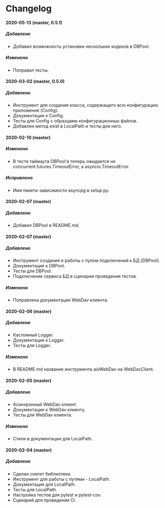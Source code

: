# Changelog

#### **2020-05-13 (master, 0.5.1)**

##### Добавлено
- Добавил возможность установки нескольких кодеков в DBPool.

##### Изменено
- Поправил тесты.


#### **2020-03-02 (master, 0.5.0)**

##### Добавлено
- Инструмент для создания класса, содержащего всю конфигурацию приложения (Config).
- Документация к Config.
- Тесты для Config с образцами конфигурационных файлов.
- Добавлен метод exist в LocalPath и тесты для него.


#### **2020-02-10 (master)**

##### Изменено
- В тесте таймаута DBPool'а теперь ожидается не concurrent.futures.TimeoutError, а asyncio.TimeoutError.

##### Исправлено
- Имя пакета-зависимости asyncpg в setup.py.


#### **2020-02-07 (master)**

##### Добавлено
- Добавил DBPool в README.md.


#### **2020-02-07 (master)**

##### Добавлено
- Инструмент создания и работы с пулом подключений к БД (DBPool).
- Документация к DBPool.
- Тесты для DBPool.
- Подключение сервиса БД в сценарии проведения тестов.

##### Изменено
- Поправлена документация WebDav клиента.


#### **2020-02-06 (master)**

##### Добавлено
- Кастомный Logger.
- Документация к Logger.
- Тесты для Logger.

##### Изменено
- В README.md название инструмента aioWebDav на WebDavClient.


#### **2020-02-05 (master)**

##### Добавлено
- Асинхронный WebDav клиент.
- Документация к WebDav клиенту.
- Тесты для WebDav клиента.

##### Изменено
- Стили в документации для LocalPath.


#### **2020-02-04 (master)**

##### Добавлено
- Сделан скелет библиотеки.
- Инструмент для работы с путями - LocalPath.
- Документация для LocalPath.
- Тесты для LocalPath.
- Настройка тестов для pytest и pytest-cov.
- Сценарий для проведения CI.
